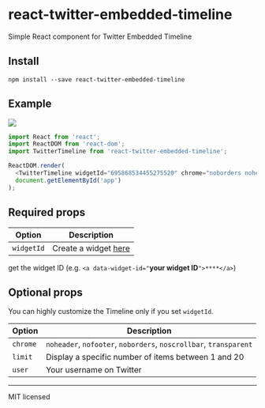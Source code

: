 # react-twitter-embedded-timeline

Simple React component for Twitter Embedded Timeline

## Install

```shell
npm install --save react-twitter-embedded-timeline
```

## Example

![](http://i.imgur.com/jwu7yuK.png)

```javascript
import React from 'react';
import ReactDOM from 'react-dom';
import TwitterTimeline from 'react-twitter-embedded-timeline';

ReactDOM.render(
  <TwitterTimeline widgetId="695868534455275520" chrome="noborders noheader" />,
  document.getElementById('app')
);
```

## Required props

|Option    |Description                                                            |
|---       |---                                                                    |
|`widgetId`| Create a widget [here](https://dev.twitter.com/web/embedded-timelines)|

get the widget ID (e.g.  `<a data-widget-id="`**your widget ID**`">****</a>`)

## Optional props

You can highly customize the Timeline only if you set `widgetId`.

|Option  |Description                                                       |
|---     |---                                                               |
|`chrome`| `noheader`, `nofooter`, `noborders`, `noscrollbar`, `transparent`|
|`limit` | Display a specific number of items between 1 and 20              |
|`user`  | Your username on Twitter                                          |

---

MIT licensed
